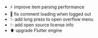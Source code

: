 - ⚡️ improve item parsing performance
- 🐛 fix comment loading when logged out
- ✨ add long press to open overflow menu
- ✨ add open source license info
- ⬆️ upgrade Flutter engine
